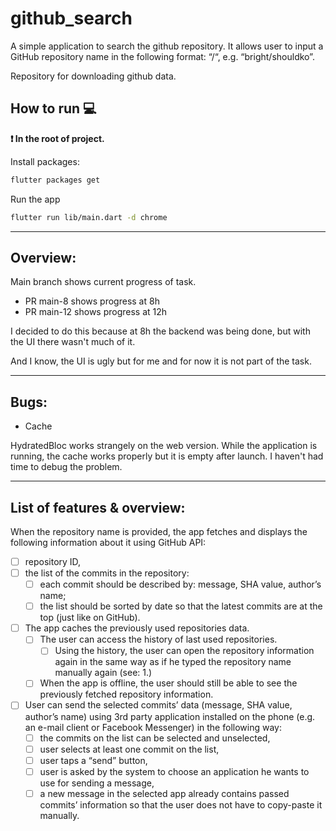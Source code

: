# github_search
A simple application to search the github repository.
It allows user to input a GitHub repository name in the following format: “<owner>/<repository>“, e.g. “bright/shouldko”.


Repository for downloading github data.

## How to run 💻

**❗ In the root of project.**


Install packages:

```sh
flutter packages get
```

Run the app

```sh
flutter run lib/main.dart -d chrome
```

---

## Overview:

Main branch shows current progress of task.
- PR main-8 shows progress at 8h
- PR main-12 shows progress at 12h

I decided to do this because at 8h the backend was being done, but with the UI there wasn't much of it.

And I know, the UI is ugly but for me and for now it is not part of the task.

---
## Bugs:
- Cache 

HydratedBloc works strangely on the web version. While the application is running, the cache works properly but it is empty after launch. I haven't had time to debug the problem.

---
## List of features & overview:


When the repository name is provided, the app fetches and displays the following information about it using GitHub API:
- [ ] repository ID,
- [ ] the list of the commits in the repository:
    - [ ] each commit should be described by: message, SHA value, author’s name;
    - [ ] the list should be sorted by date so that the latest commits are at the top (just like on GitHub).
- [ ] The app caches the previously used repositories data.
    - [ ] The user can access the history of last used repositories.
        - [ ] Using the history, the user can open the repository information again in the same way as if he typed the repository name manually again (see: 1.)
    - [ ] When the app is offline, the user should still be able to see the previously fetched repository information.
- [ ] User can send the selected commits’ data (message, SHA value, author’s name) using 3rd party application installed on the phone (e.g. an e-mail client or Facebook Messenger) in the following way:
    - [ ] the commits on the list can be selected and unselected,
    - [ ] user selects at least one commit on the list,
    - [ ] user taps a “send” button,
    - [ ] user is asked by the system to choose an application he wants to use for sending a message,
    - [ ] a new message in the selected app already contains passed commits’ information so that the user does not have to copy-paste it manually.